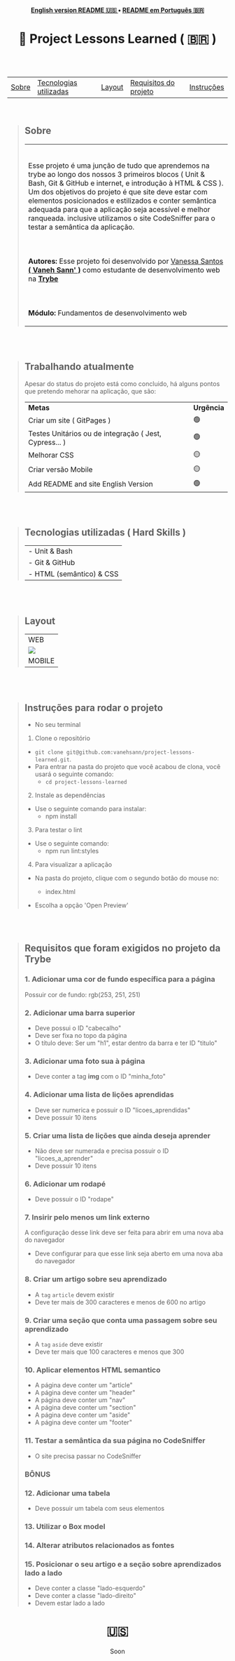 <p align="center"><b>
 <a href="#---">English version README 🇺🇸 </a> •
 <a href="#---project-lessons-learned-------">README em Português 🇧🇷</a>
  </b>
</p>
<h1 align="center">
  📝 Project Lessons Learned
  <span> ( 🇧🇷 )  </span>
</h1>

<br>
<br>

<section>
  <table align="center">
<tr><p align="center"><b> </td> 
<td> <a href="#----about--">Sobre</a></td> 
<td>  <a href="#tecnologias-utilizadas--hard-skills-">Tecnologias utilizadas</a></td> 
<td>  <a href="#layout">Layout</a></td> 
<td>  <a href="">Requisitos do projeto</a></td> 
<td>  <a href="#instru%C3%A7%C3%B5es-para-rodar-o-projeto">Instruções</a></td> 
  </b>
  </p></tr>
  </table>
  
  <br>
  
  <blockquote>
    <h2 align="left">
   Sobre
  </h2>
<table>
    <tr>
      <td><br>
        <p align="left">
          Esse projeto é uma junção de tudo que aprendemos na trybe ao longo dos nossos 3 primeiros blocos ( Unit & Bash, Git & GitHub e internet, e introdução à HTML & CSS ). Um dos objetivos do projeto é que site deve estar com elementos posicionados e estilizados e conter semântica adequada para que a aplicação seja acessível e melhor ranqueada. inclusive utilizamos o site CodeSniffer para o testar a semântica da aplicação.</p>
      </td>
    </tr>
    <tr>
      <td><br>
        <p align="left">
          <b>Autores:</b> Esse projeto foi desenvolvido por <a href="https://www.linkedin.com/in/vanehsann/" target="_blank"> Vanessa Santos <b>( Vaneh Sann' )</b></a> como estudante de desenvolvimento web na <b><a href="https://www.betrybe.com/" target="_blank"> Trybe </a></b>
        </p>
      </td>
    <tr>
    <tr>
      <td><br>
        <p align="left">
          <b>Módulo:</b> Fundamentos de desenvolvimento web
        </p>
      </td>
    </tr>
 
</table> 
  </blockquote>

<br>
<br>

<blockquote>
   <h2>Trabalhando atualmente</h2>
  <p> Apesar do status do projeto está como concluido, há alguns pontos que pretendo mehorar na aplicação, que são: </p>
   <table>
  <tr>
    <td>
      <b>Metas</b>
    </td>
    <td>
      <b>Urgência</b>
    </td>
  </tr>
  <tr>
    <td>Criar um site ( GitPages )</td>
    <td>🟢</td>
  </tr>
  <tr>
    <td>Testes Unitários ou de integração ( Jest, Cypress... )</td>
    <td>🟢</td>
  </tr>
  <tr>
    <td>Melhorar CSS</td>
    <td>🟡</td>
  </tr>
  <tr>
    <td>Criar versão Mobile</td>
    <td>🟡</td>
  </tr>
  <tr>
    <td>Add README and site English Version</td>
    <td>🟢</td>
  </tr>

</table></blockquote>

<br>
<br>


<div>

  <blockquote>
    <h2 align="left">
Tecnologias utilizadas ( Hard Skills )
</h2>
    <table>
      
 <tr><td>
 - Unit & Bash
 </tr></td> 
 <tr><td> 
     - Git & GitHub
 </tr></td> 
 <tr><td> 
 - HTML (semântico) & CSS 
 </tr></td> 
    </table>
      </blockquote>
  </div>
  
  
<br>
<br>

  <div>
  <blockquote>
    <h2 align="left">
Layout
</h2>
    <table>
      
 <tr><td>
 WEB
   </td></tr>
     <tr><td>
        <img src="./web_gif_lessons_learned_demo.gif"/></td></tr>
 <tr><td> 
MOBILE
   </td></tr> 
    </table>
      </blockquote>
      
<br>
<br>

  <blockquote>
   <h2>Instruções para rodar o projeto</h2>

* No seu terminal

1. Clone o repositório
  * `git clone git@github.com:vanehsann/project-lessons-learned.git`.
  * Para entrar na pasta do projeto que você acabou de clona, você usará o seguinte comando:
    * `cd project-lessons-learned`

2. Instale as dependências
  * Use o seguinte comando para instalar:
    * npm install

3. Para testar o lint
  * Use o seguinte comando:
    * npm run lint:styles


4. Para visualizar a aplicação
  * Na pasta do projeto, clique com o segundo botão do mouse no:
    * index.html
  * Escolha a opção 'Open Preview'

      </blockquote>
      
<br/>
<br/>

<blockquote> <h2 align="left">Requisitos que foram exigidos no projeto da Trybe </h2>

### 1. Adicionar uma cor de fundo específica para a página

Possuir cor de fundo: rgb(253, 251, 251)

### 2. Adicionar uma barra superior

- Deve possui o ID "cabecalho"
- Deve ser fixa no topo da página
- O título deve: Ser um "h1", estar dentro da barra e ter ID "titulo"

### 3. Adicionar uma foto sua à página

- Deve conter a tag **img** com o ID "minha_foto"

### 4. Adicionar uma lista de lições aprendidas

- Deve ser numerica e possuir o ID "licoes_aprendidas"
- Deve possuir 10 itens

### 5. Criar uma lista de lições que ainda deseja aprender

- Não deve ser numerada e precisa possuir o ID "licoes_a_aprender"
- Deve possuir 10 itens

### 6. Adicionar um rodapé

- Deve possuir o ID "rodape"

### 7. Insirir pelo menos um link externo

A configuração desse link deve ser feita para abrir em uma nova aba do navegador

- Deve configurar para que esse link seja aberto em uma nova aba do navegador

### 8. Criar um artigo sobre seu aprendizado

- A `tag` `article` devem existir
- Deve ter mais de 300 caracteres e menos de 600 no artigo

### 9. Criar uma seção que conta uma passagem sobre seu aprendizado

- A `tag` `aside` deve existir
- Deve ter mais que 100 caracteres e menos que 300

### 10. Aplicar elementos HTML semantico

- A página deve conter um  "article"
- A página deve conter um  "header"
- A página deve conter um  "nav"
- A página deve conter um  "section"
- A página deve conter um  "aside"
- A página deve conter um  "footer"

### 11. Testar a semântica da sua página no CodeSniffer

- O site precisa passar no CodeSniffer

### BÔNUS

### 12. Adicionar uma tabela

- Deve possuir um tabela com seus elementos

### 13. Utilizar o Box model

### 14. Alterar atributos relacionados as fontes

### 15. Posicionar o seu artigo e a seção sobre aprendizados lado a lado

- Deve conter a classe "lado-esquerdo"
- Deve conter a classe "lado-direito"
- Devem estar lado a lado
      </blockquote>
  </section>

 <h1 align="center">  🇺🇸  </h1>

<p align="center"> Soon </p>
